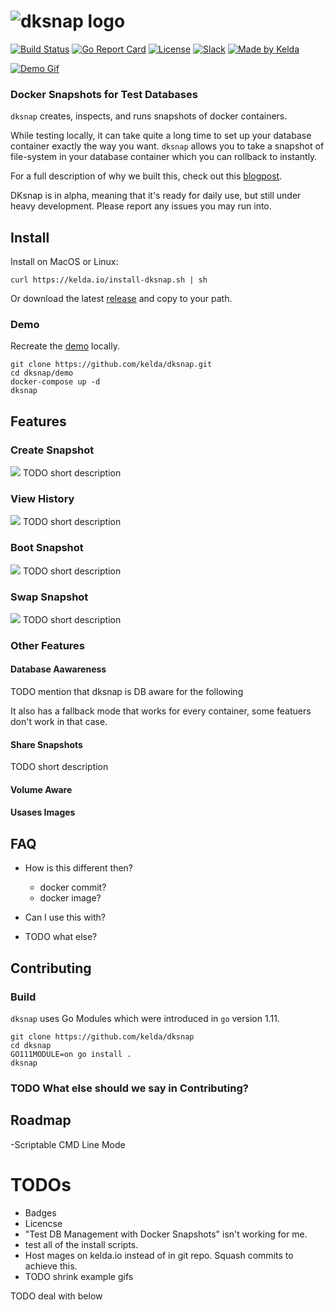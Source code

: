 # ![dksnap logo](https://kelda.io/img/dksnap/dksnap-logo.svg)
[![Build Status](https://travis-ci.org/kelda/dksnap.svg?branch=master)](https://travis-ci.org/kelda/dksnap)
[![Go Report Card](https://goreportcard.com/badge/github.com/kelda/dksnap)](https://goreportcard.com/report/github.com/kelda/dksnap)
[![License](https://img.shields.io/badge/License-Apache%202.0-blue.svg)](LICENSE)
[![Slack](https://kelda.io/img/dksnap/slack-badge.svg)](http://slack.kelda.io)
[![Made by Kelda](https://kelda.io/img/dksnap/love-badge.svg)](https://kelda.io)

[![Demo Gif](https://kelda.io/img/dksnap/create-snapshot.gif)](https://youtu.be/EaxEsOTKdrs)

### Docker Snapshots for Test Databases

`dksnap` creates, inspects, and runs snapshots of docker containers.

While testing locally, it can take quite a long time to set up your database
container exactly the way you want.  `dksnap` allows you to take a snapshot of
file-system in your database container which you can rollback to instantly.

For a full description of why we built this, check out this
[blogpost](https://kelda.io/todo).

DKsnap is in alpha, meaning that it's ready for daily use, but still under
heavy development.  Please report any issues you may run into.

## Install
Install on MacOS or Linux:

```
curl https://kelda.io/install-dksnap.sh | sh
```

Or download the latest [release](https://github.com/kelda/dksnap/releases) and
copy to your path.

### Demo
Recreate the [demo](https://youtu.be/EaxEsOTKdrs) locally.

```
git clone https://github.com/kelda/dksnap.git
cd dksnap/demo
docker-compose up -d
dksnap
```

## Features

### Create Snapshot
![](https://kelda.io/img/dksnap/create-snapshot.gif)
TODO short description

### View History
![](https://kelda.io/img/dksnap/view-history.gif)
TODO short description

### Boot Snapshot
![](https://kelda.io/img/dksnap/boot-snapshot.gif)
TODO short description

### Swap Snapshot
![](https://kelda.io/img/dksnap/swap-snapshot.gif)
TODO short description

### Other Features

#### Database Aawareness
TODO mention that dksnap is DB aware for the following

It also has a fallback mode that works for every container, 
some featuers don't work in that case.

#### Share Snapshots
TODO short description

#### Volume Aware

#### Usases Images

## FAQ

- How is this different then?
    - docker commit?
    - docker image?

- Can I use this with?


- TODO what else?


## Contributing

### Build

`dksnap` uses Go Modules which were introduced in `go` version 1.11.

```
git clone https://github.com/kelda/dksnap
cd dksnap
GO111MODULE=on go install .
dksnap
```

### TODO What else should we say in Contributing?

## Roadmap

-Scriptable CMD Line Mode

# TODOs
- Badges
- Licencse
- "Test DB Management with Docker Snapshots" isn't working for me.
- test all of the install scripts.
- Host mages on kelda.io instead of in git repo.  Squash commits to achieve this.
- TODO shrink example gifs

TODO deal with below

